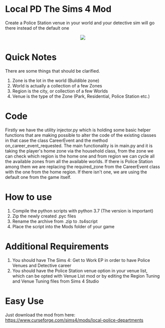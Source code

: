 # Local PD The Sims 4 Mod
 Create a Police Station venue in your world and your detective sim will go there instead of the default one
 <p align="center"><img src="https://github.com/StefanRRachkov/Local-PD-The-Sims-4-Mod/assets/25185815/a99d7616-978c-43bc-92e1-39d8c5d554d1" /></p>
 
# Quick Notes
 There are some things that should be clarified.
 1. Zone is the lot in the world (Buildible zone)
 2. World is actually a collection of a few Zones
 3. Region is the city, or collection of a few Worlds
 4. Venue is the type of the Zone (Park, Residential, Police Station etc.)

# Code
Firstly we have the utility injector.py which is holding some basic helper functions that are making possible to alter the code of the existing classes in that case the class CareerEvent and the method on_career_event_requested.
The main functionality is in main.py and it is taking the player's home zone via the household class, from the zone we can check which region is the home one and from region we can cycle all the available zones from all the available worlds.
If there is Police Station among them we are replacing the required_zone from the CareerEvent class with the one from the home region. If there isn't one, we are using the default one from the game itself.

# How to use
 1. Compile the python scripts with python 3.7 (The version is important)
 2. Zip the newly created .pyc files
 3. Rename the archive from .zip to .ts4script
 4. Place the script into the Mods folder of your game

# Additional Requirements
 1. You should have The Sims 4: Get to Work EP in order to have Police Venues and Detective career
 2. You should have the Police Station venue option in your venue list, which can be opted with Venue List mod or by editing the Region Tuning and Venue Tuning files from Sims 4 Studio

# Easy Use
Just download the mod from here:
https://www.curseforge.com/sims4/mods/local-police-departments
